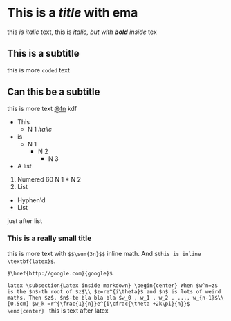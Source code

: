 # This is a *title* with ema
this *is italic* text, this is *italic, but with **bold** inside* tex

## This is a subtitle
this is more `coded` text

## Can this be a subtitle
this is more text [@fn](fda) kdf

* This
	* N 1 *italic*
* is
	* N 1
		* N 2 
			* N 3
* A list

1. Numered
	60 N 1
		* N 2
2. List

- Hyphen'd
- List

just after list


### This is a really small title
this is more text with `$$\sum{3n}$$` inline math. And `$this is inline \textbf{latex}$`.

`$\href{http://google.com}{google}$`


``latex
\subsection{Latex inside markdown}
\begin{center}
	When $w^n=z$ is the $n$-th root of $z$\\
	$z=re^{i\theta}$ and $n$ is lots of weird maths. Then $z$, $n$-te bla bla bla $w_0 , w_1 , w_2 , ..., w_{n-1}$\\ 
	[0.5cm]
	$w_k =r^{\frac{1}{n}}e^{i\cfrac{\theta +2k\pi}{n}}$
\end{center}
``
this is text after latex

